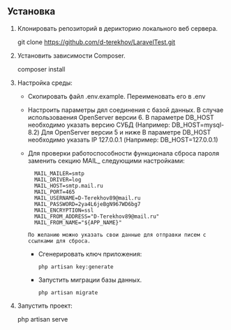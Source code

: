 
## Установка

1. Клонировать репозиторий в дерикторию локального веб сервера.

    git clone https://github.com/d-terekhov/LaravelTest.git
   
2. Установить зависимости Composer.

    composer install

3. Настройка среды:
    - Скопировать файл .env.example. Переименовать его в .env
    - Настроить параметры дял соединения с базой данных.
          В случае использоваения OpenServer версии 6. В параметре DB_HOST необходимо указать версию СУБД (Например: DB_HOST=mysql-8.2)
          Для OpenServer версии 5 и ниже В параметре DB_HOST необходимо указать IP 127.0.0.1 (Например: DB_HOST=127.0.0.1)
    - Для проверки работоспособности функционала сброса пароля заменить секцию MAIL_ следующими настройками:
      
            MAIL_MAILER=smtp
            MAIL_DRIVER=log
            MAIL_HOST=smtp.mail.ru
            MAIL_PORT=465
            MAIL_USERNAME=D-Terekhov89@mail.ru
            MAIL_PASSWORD=2ya4L6jeBgN967WD6bg7
            MAIL_ENCRYPTION=ssl
            MAIL_FROM_ADDRESS="D-Terekhov89@mail.ru"
            MAIL_FROM_NAME="${APP_NAME}"
      
          По желанию можно указать свои данные для отправки писем с ссылками для сброса.
      
      - Сгенерировать ключ приложения:
        
            php artisan key:generate

      - Запустить миграции базы данных.
     
            php artisan migrate
        
4. Запустить проект:

   php artisan serve
